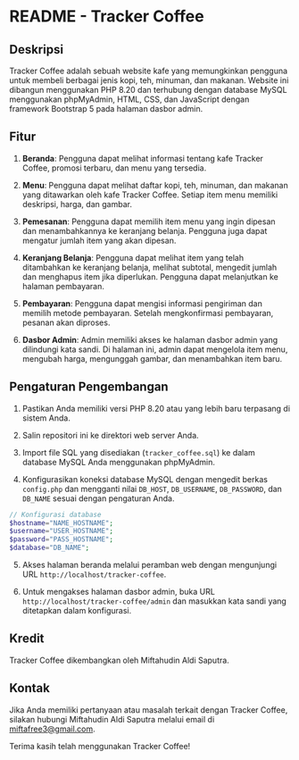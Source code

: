 # README - Tracker Coffee

## Deskripsi

Tracker Coffee adalah sebuah website kafe yang memungkinkan pengguna untuk membeli berbagai jenis kopi, teh, minuman, dan makanan. Website ini dibangun menggunakan PHP 8.20 dan terhubung dengan database MySQL menggunakan phpMyAdmin, HTML, CSS, dan JavaScript dengan framework Bootstrap 5 pada halaman dasbor admin.

## Fitur

1. **Beranda**: Pengguna dapat melihat informasi tentang kafe Tracker Coffee, promosi terbaru, dan menu yang tersedia.

2. **Menu**: Pengguna dapat melihat daftar kopi, teh, minuman, dan makanan yang ditawarkan oleh kafe Tracker Coffee. Setiap item menu memiliki deskripsi, harga, dan gambar.

3. **Pemesanan**: Pengguna dapat memilih item menu yang ingin dipesan dan menambahkannya ke keranjang belanja. Pengguna juga dapat mengatur jumlah item yang akan dipesan.

4. **Keranjang Belanja**: Pengguna dapat melihat item yang telah ditambahkan ke keranjang belanja, melihat subtotal, mengedit jumlah dan menghapus item jika diperlukan. Pengguna dapat melanjutkan ke halaman pembayaran.

5. **Pembayaran**: Pengguna dapat mengisi informasi pengiriman dan memilih metode pembayaran. Setelah mengkonfirmasi pembayaran, pesanan akan diproses.

6. **Dasbor Admin**: Admin memiliki akses ke halaman dasbor admin yang dilindungi kata sandi. Di halaman ini, admin dapat mengelola item menu, mengubah harga, mengunggah gambar, dan menambahkan item baru.

## Pengaturan Pengembangan

1. Pastikan Anda memiliki versi PHP 8.20 atau yang lebih baru terpasang di sistem Anda.

2. Salin repositori ini ke direktori web server Anda.

3. Import file SQL yang disediakan (`tracker_coffee.sql`) ke dalam database MySQL Anda menggunakan phpMyAdmin.

4. Konfigurasikan koneksi database MySQL dengan mengedit berkas `config.php` dan mengganti nilai `DB_HOST`, `DB_USERNAME`, `DB_PASSWORD`, dan `DB_NAME` sesuai dengan pengaturan Anda.

```php
// Konfigurasi database
$hostname="NAME_HOSTNAME";
$username="USER_HOSTNAME";
$password="PASS_HOSTNAME";
$database="DB_NAME";
```

5. Akses halaman beranda melalui peramban web dengan mengunjungi URL `http://localhost/tracker-coffee`.

6. Untuk mengakses halaman dasbor admin, buka URL `http://localhost/tracker-coffee/admin` dan masukkan kata sandi yang ditetapkan dalam konfigurasi.

## Kredit

Tracker Coffee dikembangkan oleh Miftahudin Aldi Saputra.

## Kontak

Jika Anda memiliki pertanyaan atau masalah terkait dengan Tracker Coffee, silakan hubungi Miftahudin Aldi Saputra melalui email di miftafree3@gmail.com.

Terima kasih telah menggunakan Tracker Coffee!
